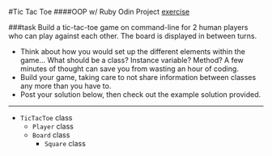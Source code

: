#Tic Tac Toe
####OOP w/ Ruby
Odin Project [exercise](http://www.theodinproject.com/ruby-programming/oop)

###task
Build a tic-tac-toe game on command-line for 2 human players who can play against each other. The board is displayed in between turns.

* Think about how you would set up the different elements within the game... What should be a class? Instance variable? Method? A few minutes of thought can save you from wasting an hour of coding.
* Build your game, taking care to not share information between classes any more than you have to.
* Post your solution below, then check out the example solution provided.

---

* `TicTacToe` class
  * `Player` class
  * `Board` class
    * `Square` class
